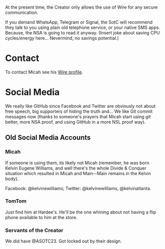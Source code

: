At the present time, the Creator only allows the use of Wire for any secure communication.

If you demand WhatsApp, Telegram or Signal, the SotC will recommend they talk to you using plain old telephone service, or your native SMS apps.  Because, the NSA is going to read it anyway.  (Insert joke about saving CPU cycles/energy here...  Nevermind, no savings potential.)

# Contact
To contact Micah see his [Wire profile](https://account.wire.com/user-profile/?id=1CFBE1AC-E293-40D5-A38F-1E165D3DE50D).

# Social Media
We really like GitHub since Facebook and Twitter are obviously not about free speech, big supporters of hiding the truth and... We like Git commit messages now (thanks to someone's prayers that Micah start using git better, more NSA proof, and using GitHub in a more NSL proof way).

## Old Social Media Accounts
### Micah
If someone is using them, its likely not Micah (remember, he was born Kelvin Eugene Williams, and well there's the whole Divide & Conquer situation which resulted in Micah and Main--Main remains in the Kelvin body).

Facebook: @kelvinewilliams; Twitter: @kelvinewilliams, @kelvinatlanta.   

### TomTom
Just find him at Hardee's.  He'll be the one whining about not having a flip phone available to him at the store.

### Servants of the Creator
We did have @ASOTC23.  Got locked out by their design.